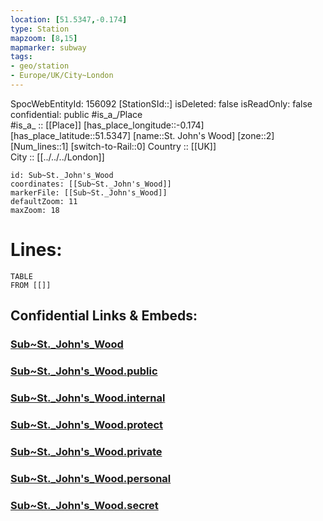 ```yaml
---
location: [51.5347,-0.174] 
type: Station 
mapzoom: [8,15] 
mapmarker: subway 
tags:
- geo/station
- Europe/UK/City~London
---
```

SpocWebEntityId: 156092
[StationSId::] 
isDeleted: false
isReadOnly: false
confidential: public
#is_a_/Place  
#is_a_ :: [[Place]] 
[has_place_longitude::-0.174] 
[has_place_latitude::51.5347] 
[name::St. John's Wood] 
[zone::2] 
[Num_lines::1] 
[switch-to-Rail::0] 
Country :: [[UK]]  
City :: [[../../../London]]  


```leaflet
id: Sub~St._John's_Wood
coordinates: [[Sub~St._John's_Wood]] 
markerFile: [[Sub~St._John's_Wood]] 
defaultZoom: 11 
maxZoom: 18
```


# Lines: 
```dataview
TABLE 
FROM [[]] 
```


## Confidential Links & Embeds: 

### [Sub~St._John's_Wood](/_Standards/Earth/Continent/Europe/Europe~North/UK/England/Regions~England/London,Greater/cities~GreaterLondon/Underground/Station/Sub~St._John's_Wood.md) 

### [Sub~St._John's_Wood.public](/_public/Earth/Continent/Europe/Europe~North/UK/England/Regions~England/London,Greater/cities~GreaterLondon/Underground/Station/Sub~St._John's_Wood.public.md) 

### [Sub~St._John's_Wood.internal](/_internal/Earth/Continent/Europe/Europe~North/UK/England/Regions~England/London,Greater/cities~GreaterLondon/Underground/Station/Sub~St._John's_Wood.internal.md) 

### [Sub~St._John's_Wood.protect](/_protect/Earth/Continent/Europe/Europe~North/UK/England/Regions~England/London,Greater/cities~GreaterLondon/Underground/Station/Sub~St._John's_Wood.protect.md) 

### [Sub~St._John's_Wood.private](/_private/Earth/Continent/Europe/Europe~North/UK/England/Regions~England/London,Greater/cities~GreaterLondon/Underground/Station/Sub~St._John's_Wood.private.md) 

### [Sub~St._John's_Wood.personal](/_personal/Earth/Continent/Europe/Europe~North/UK/England/Regions~England/London,Greater/cities~GreaterLondon/Underground/Station/Sub~St._John's_Wood.personal.md) 

### [Sub~St._John's_Wood.secret](/_secret/Earth/Continent/Europe/Europe~North/UK/England/Regions~England/London,Greater/cities~GreaterLondon/Underground/Station/Sub~St._John's_Wood.secret.md)

